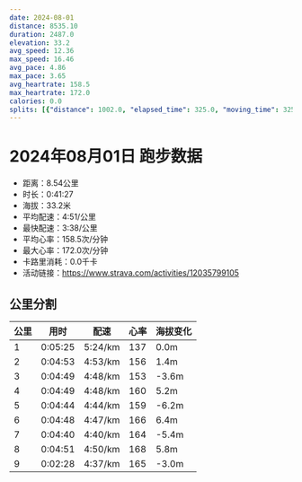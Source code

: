 ```yaml
---
date: 2024-08-01
distance: 8535.10
duration: 2487.0
elevation: 33.2
avg_speed: 12.36
max_speed: 16.46
avg_pace: 4.86
max_pace: 3.65
avg_heartrate: 158.5
max_heartrate: 172.0
calories: 0.0
splits: [{"distance": 1002.0, "elapsed_time": 325.0, "moving_time": 325.0, "average_speed": 3.08, "pace": 5.411266233766233, "average_heartrate": 137.61006289308176, "elevation_difference": 0.0, "split_number": 1}, {"distance": 998.4, "elapsed_time": 293.0, "moving_time": 293.0, "average_speed": 3.41, "pace": 4.887595307917888, "average_heartrate": 156.20136518771332, "elevation_difference": 1.4, "split_number": 2}, {"distance": 1002.4, "elapsed_time": 289.0, "moving_time": 289.0, "average_speed": 3.47, "pace": 4.803083573487031, "average_heartrate": 153.86159169550174, "elevation_difference": -3.6, "split_number": 3}, {"distance": 1001.5, "elapsed_time": 289.0, "moving_time": 289.0, "average_speed": 3.47, "pace": 4.803083573487031, "average_heartrate": 160.8650519031142, "elevation_difference": 5.2, "split_number": 4}, {"distance": 995.7, "elapsed_time": 284.0, "moving_time": 284.0, "average_speed": 3.51, "pace": 4.748347578347579, "average_heartrate": 159.3992932862191, "elevation_difference": -6.2, "split_number": 5}, {"distance": 1002.2, "elapsed_time": 288.0, "moving_time": 288.0, "average_speed": 3.48, "pace": 4.789281609195402, "average_heartrate": 166.22569444444446, "elevation_difference": 6.4, "split_number": 6}, {"distance": 1000.7, "elapsed_time": 280.0, "moving_time": 280.0, "average_speed": 3.57, "pace": 4.668543417366947, "average_heartrate": 164.11428571428573, "elevation_difference": -5.4, "split_number": 7}, {"distance": 999.8, "elapsed_time": 291.0, "moving_time": 291.0, "average_speed": 3.44, "pace": 4.844970930232558, "average_heartrate": 168.05841924398626, "elevation_difference": 5.8, "split_number": 8}, {"distance": 532.5, "elapsed_time": 152.0, "moving_time": 148.0, "average_speed": 3.6, "pace": 4.629638888888889, "average_heartrate": 165.39864864864865, "elevation_difference": -3.0, "split_number": 9}]
---
```


# 2024年08月01日 跑步数据

- 距离：8.54公里
- 时长：0:41:27
- 海拔：33.2米
- 平均配速：4:51/公里
- 最快配速：3:38/公里
- 平均心率：158.5次/分钟
- 最大心率：172.0次/分钟
- 卡路里消耗：0.0千卡
- 活动链接：https://www.strava.com/activities/12035799105

## 公里分割

| 公里 | 用时 | 配速 | 心率 | 海拔变化 |
|------|------|------|------|------|
| 1 | 0:05:25 | 5:24/km | 137 | 0.0m |
| 2 | 0:04:53 | 4:53/km | 156 | 1.4m |
| 3 | 0:04:49 | 4:48/km | 153 | -3.6m |
| 4 | 0:04:49 | 4:48/km | 160 | 5.2m |
| 5 | 0:04:44 | 4:44/km | 159 | -6.2m |
| 6 | 0:04:48 | 4:47/km | 166 | 6.4m |
| 7 | 0:04:40 | 4:40/km | 164 | -5.4m |
| 8 | 0:04:51 | 4:50/km | 168 | 5.8m |
| 9 | 0:02:28 | 4:37/km | 165 | -3.0m |

